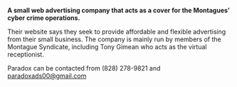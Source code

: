 **A small web advertising company that acts as a cover for the Montagues’ cyber crime operations.**

Their website says they seek to provide affordable and flexible advertising from their small business. The company is mainly run by members of the Montague Syndicate, including Tony Gimean who acts as the virtual receptionist.

Paradox can be contacted from (828) 278-9821 and [paradoxads00@gmail.com](mailto:paradoxads00@gmail.com)
